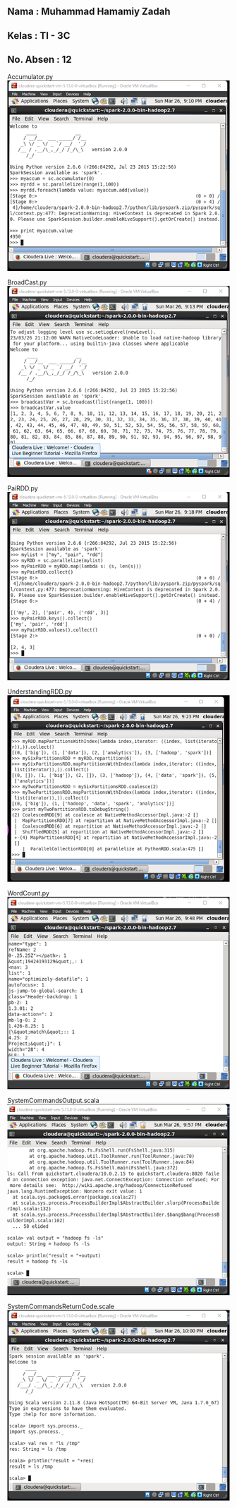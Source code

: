 ## Nama      : Muhammad Hamamiy Zadah
## Kelas     : TI - 3C
## No. Absen : 12

Accumulator.py
![Screenshot ](image/1.png)

BroadCast.py
![Screenshot ](image/2.png)

PaiRDD.py
![Screenshot ](image/3.png)

UnderstandingRDD.py
![Screenshot ](image/4.png)

WordCount.py
![Screenshot ](image/5.png)

SystemCommandsOutput.scala
![Screenshot ](image/6.png)

SystemCommandsReturnCode.scale
![Screenshot ](image/7.png)